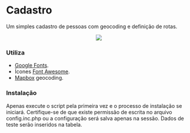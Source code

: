 # Cadastro
Um simples cadastro de pessoas com geocoding e definição de rotas.

<p align="center"><img src="https://i.imgur.com/Mrut94o.png" /></p>

### Utiliza
- [Google Fonts](https://fonts.google.com/).
- Ícones [Font Awesome](https://fontawesome.com/).
- [Mapbox](https://www.mapbox.com/) geocoding.

### Instalação

Apenas execute o script pela primeira vez e o processo de instalação se iniciará. Certifique-se de que existe permissão de escrita no arquivo config.inc.php ou a configuração será salva apenas na sessão. Dados de teste serão inseridos na tabela.
